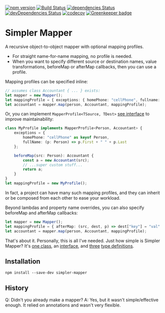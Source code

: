 [![npm version](https://badge.fury.io/js/simpler-mapper.svg)](https://badge.fury.io/js/simpler-mapper)
[![Build Status](https://travis-ci.org/cdibbs/simpler-mapper.svg?branch=master)](https://travis-ci.org/cdibbs/simpler-mapper)
[![dependencies Status](https://david-dm.org/cdibbs/simpler-mapper/status.svg)](https://david-dm.org/cdibbs/simpler-mapper)
[![devDependencies Status](https://david-dm.org/cdibbs/simpler-mapper/dev-status.svg)](https://david-dm.org/cdibbs/simpler-mapper?type=dev)
[![codecov](https://codecov.io/gh/cdibbs/simpler-mapper/branch/master/graph/badge.svg)](https://codecov.io/gh/cdibbs/simpler-mapper)
[![Greenkeeper badge](https://badges.greenkeeper.io/cdibbs/simpler-mapper.svg)](https://greenkeeper.io/)

# Simpler Mapper

A recursive object-to-object mapper with optional mapping profiles.

 - For straight name-for-name mapping, no profile is needed.
 - When you want to specify different source or destination names, value transformations,
   beforeMap or afterMap callbacks, then you can use a profile.

Mapping profiles can be specified inline:

```typescript
// assumes class Accountant { ... } exists:
let mapper = new Mapper();
let mappingProfile = { exceptions: { homePhone: "cellPhone", fullname: p => p.First + " " + p.Last } };
let accountant = mapper.map(person, Accountant, mappingProfile);
```

Or, you can implement `MapperProfile<TSource, TDest>` [see interface][mp] to improve maintainability:

```typescript
class MyProfile implements MapperProfile<Person, Accountant> {
    exceptions = {
        homePhone: "cellPhone" as keyof Person,
        fullName: (p: Person) => p.First + " " + p.Last
    };

    beforeMap(src: Person): Accountant {
        const a = new Accountant(src);
        // ...super custom stuff...
        return a;
    }
}
let mappingProfile = new MyProfile();
```

In fact, a project can have many such mapping profiles, and they can inherit or
be composed from each other to ease your workload.

Beyond lambdas and property name overrides, you can also specify beforeMap and afterMap callbacks:

```typescript
let mapper = new Mapper();
let mappingProfile = { afterMap: (src, dest, p) => dest["key"] = "val" };
let accountant = mapper.map(person, Accountant, mappingProfile);
```

That's about it. Personally, this is all I've needed. Just how simple is Simpler Mapper?
It's [one class][mapper], an [interface][mp], and [three][hook] [type definitions][excep].

## Installation

`npm install --save-dev simpler-mapper`

## History

Q: Didn't you already make a mapper?
A: Yes, but it wasn't simple/effective enough. It relied on annotations
   and wasn't very flexible.

[mp]: /src/lib/models/mapper-profile.ts
[mapper]: /src/lib/mapper.ts
[hook]: /src/lib/models/mapping-hook.ts
[excep]: /src/lib/models/mapping-exceptions.ts
